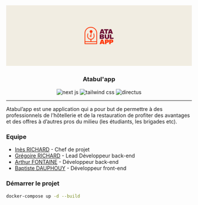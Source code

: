 ![atabul'app banner](public/readme-banner.png)

<div align="center">
  <h3>Atabul'app</h3>
  <img src="https://img.shields.io/badge/Next-black?style=for-the-badge&logo=next.js&logoColor=white" alt="next js">
  <img src="https://img.shields.io/badge/tailwindcss-%2338B2AC.svg?style=for-the-badge&logo=tailwind-css&logoColor=white" alt="tailwind css">
  <img src="https://img.shields.io/badge/directus-%2364f.svg?style=for-the-badge&logo=directus&logoColor=white" alt="directus">
</div>

<hr>

Atabul’app est une application qui a pour but de permettre à des professionnels de l’hôtellerie et de la restauration de profiter des avantages et des offres à d’autres pros du milieu (les étudiants, les brigades etc).

### Equipe

- [Inès RICHARD](https://www.behance.net/inesrichard) - Chef de projet
- [Grégoire RICHARD](https://github.com/gregoirearichard) - Lead Développeur back-end
- [Arthur FONTAINE](https://github.com/arthur-fontaine) - Développeur back-end
- [Baptiste DAUPHOUY](https://github.com/baptistedph) - Développeur front-end

### Démarrer le projet

```sh
docker-compose up -d --build
```